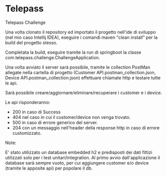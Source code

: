 # Telepass
Telepass Challenge

Una volta clonato il repository ed importato il progetto nell'ide di sviluppo (nel mio caso Intellij IDEA),
eseguire i comandi maven "clean install" per la build del progetto stesso.

Completata la build, 
eseguire tramite la run di springboot la classe com.telepass.challenge.ChallengeApplication.

Una volta avviato il server sarà possibile, 
tramite le collection PostMan allegate nella cartella di progetto (Customer API.postman_collection.json, Device API.postman_collection.json)
effettuare chiamate http e testare tutte le api.

Sarà possibile creare/aggiornare/eliminare/recuperare i customer e i device.

Le api risponderanno:

- 200 in caso di Success
- 404 nel caso in cui il customer/device non venga trovato.
- 500 in caso di errore generico del server.
- 204 con un messaggio nell'header della response http in caso di errore customizzato.

Note:

E' stato utilizzato un database embedded h2 e predisposti dei dati fittizi utilizzati solo per i test unitari/integration.
Al primo avvio dall'applicazione il database sarà sempre vuoto, per cui aggiungere customer e/o device (tramite le apposite api) per popolare il db.
